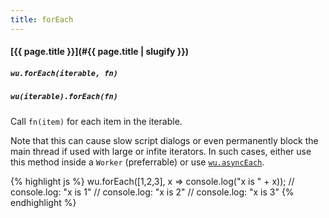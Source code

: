 ```yaml
---
title: forEach
---
```

#### [{{ page.title }}](#{{ page.title | slugify }})
##### `wu.forEach(iterable, fn)`
##### `wu(iterable).forEach(fn)`

Call `fn(item)` for each item in the iterable.

Note that this can cause slow script dialogs or even permanently block the main
thread if used with large or infite iterators. In such cases, either use this
method inside a `Worker` (preferrable) or use [`wu.asyncEach`](#asyncEach).

{% highlight js %}
wu.forEach([1,2,3], x => console.log("x is " + x));
// console.log: "x is 1"
// console.log: "x is 2"
// console.log: "x is 3"
{% endhighlight %}
